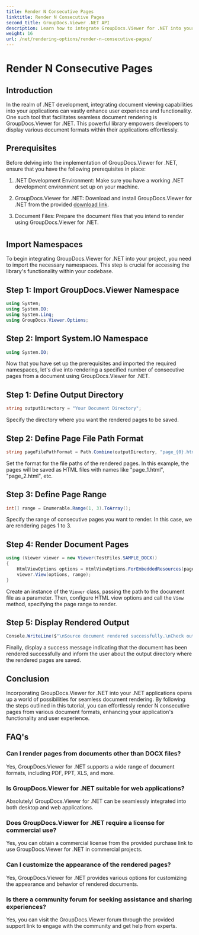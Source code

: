 ```yaml
---
title: Render N Consecutive Pages
linktitle: Render N Consecutive Pages
second_title: GroupDocs.Viewer .NET API
description: Learn how to integrate GroupDocs.Viewer for .NET into your applications to effortlessly render documents with N consecutive pages.
weight: 16
url: /net/rendering-options/render-n-consecutive-pages/
---
```


# Render N Consecutive Pages

## Introduction
In the realm of .NET development, integrating document viewing capabilities into your applications can vastly enhance user experience and functionality. One such tool that facilitates seamless document rendering is GroupDocs.Viewer for .NET. This powerful library empowers developers to display various document formats within their applications effortlessly.
## Prerequisites
Before delving into the implementation of GroupDocs.Viewer for .NET, ensure that you have the following prerequisites in place:
1. .NET Development Environment: Make sure you have a working .NET development environment set up on your machine.
  
2. GroupDocs.Viewer for .NET: Download and install GroupDocs.Viewer for .NET from the provided [download link](https://releases.groupdocs.com/viewer/net/).
3. Document Files: Prepare the document files that you intend to render using GroupDocs.Viewer for .NET.
#
## Import Namespaces
To begin integrating GroupDocs.Viewer for .NET into your project, you need to import the necessary namespaces. This step is crucial for accessing the library's functionality within your codebase.
## Step 1: Import GroupDocs.Viewer Namespace
```csharp
using System;
using System.IO;
using System.Linq;
using GroupDocs.Viewer.Options;
```
## Step 2: Import System.IO Namespace
```csharp
using System.IO;
```

Now that you have set up the prerequisites and imported the required namespaces, let's dive into rendering a specified number of consecutive pages from a document using GroupDocs.Viewer for .NET.
## Step 1: Define Output Directory
```csharp
string outputDirectory = "Your Document Directory";
```
Specify the directory where you want the rendered pages to be saved.
## Step 2: Define Page File Path Format
```csharp
string pageFilePathFormat = Path.Combine(outputDirectory, "page_{0}.html");
```
Set the format for the file paths of the rendered pages. In this example, the pages will be saved as HTML files with names like "page_1.html", "page_2.html", etc.
## Step 3: Define Page Range
```csharp
int[] range = Enumerable.Range(1, 3).ToArray();
```
Specify the range of consecutive pages you want to render. In this case, we are rendering pages 1 to 3.
## Step 4: Render Document Pages
```csharp
using (Viewer viewer = new Viewer(TestFiles.SAMPLE_DOCX))
{
    HtmlViewOptions options = HtmlViewOptions.ForEmbeddedResources(pageFilePathFormat);
    viewer.View(options, range);
}
```
Create an instance of the `Viewer` class, passing the path to the document file as a parameter. Then, configure HTML view options and call the `View` method, specifying the page range to render.
## Step 5: Display Rendered Output
```csharp
Console.WriteLine($"\nSource document rendered successfully.\nCheck output in {outputDirectory}.");
```
Finally, display a success message indicating that the document has been rendered successfully and inform the user about the output directory where the rendered pages are saved.

## Conclusion
Incorporating GroupDocs.Viewer for .NET into your .NET applications opens up a world of possibilities for seamless document rendering. By following the steps outlined in this tutorial, you can effortlessly render N consecutive pages from various document formats, enhancing your application's functionality and user experience.
## FAQ's
### Can I render pages from documents other than DOCX files?
Yes, GroupDocs.Viewer for .NET supports a wide range of document formats, including PDF, PPT, XLS, and more.
### Is GroupDocs.Viewer for .NET suitable for web applications?
Absolutely! GroupDocs.Viewer for .NET can be seamlessly integrated into both desktop and web applications.
### Does GroupDocs.Viewer for .NET require a license for commercial use?
Yes, you can obtain a commercial license from the provided purchase link to use GroupDocs.Viewer for .NET in commercial projects.
### Can I customize the appearance of the rendered pages?
Yes, GroupDocs.Viewer for .NET provides various options for customizing the appearance and behavior of rendered documents.
### Is there a community forum for seeking assistance and sharing experiences?
Yes, you can visit the GroupDocs.Viewer forum through the provided support link to engage with the community and get help from experts.
